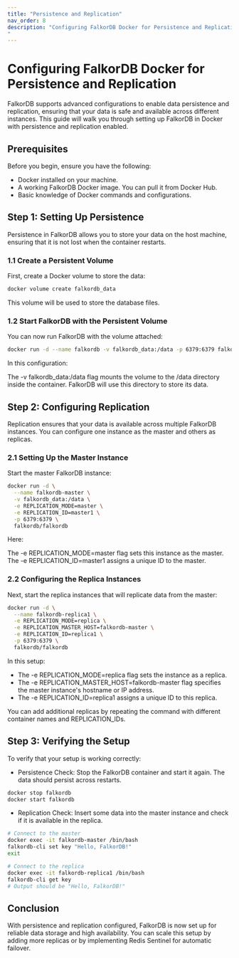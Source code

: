 ```yaml
---
title: "Persistence and Replication"
nav_order: 8
description: "Configuring FalkorDB Docker for Persistence and Replication
"
---
```


# Configuring FalkorDB Docker for Persistence and Replication

FalkorDB supports advanced configurations to enable data persistence and replication, ensuring that your data is safe and available across different instances. This guide will walk you through setting up FalkorDB in Docker with persistence and replication enabled.

## Prerequisites

Before you begin, ensure you have the following:

* Docker installed on your machine.
* A working FalkorDB Docker image. You can pull it from Docker Hub.
* Basic knowledge of Docker commands and configurations.

## Step 1: Setting Up Persistence

Persistence in FalkorDB allows you to store your data on the host machine, ensuring that it is not lost when the container restarts.

### 1.1 Create a Persistent Volume

First, create a Docker volume to store the data:

```bash
docker volume create falkordb_data
```

This volume will be used to store the database files.

### 1.2 Start FalkorDB with the Persistent Volume

You can now run FalkorDB with the volume attached:

```bash
docker run -d --name falkordb -v falkordb_data:/data -p 6379:6379 falkordb/falkordb
```

In this configuration:

The -v falkordb_data:/data flag mounts the volume to the /data directory inside the container.
FalkorDB will use this directory to store its data.

## Step 2: Configuring Replication

Replication ensures that your data is available across multiple FalkorDB instances. You can configure one instance as the master and others as replicas.

### 2.1 Setting Up the Master Instance

Start the master FalkorDB instance:

```bash
docker run -d \
  --name falkordb-master \
  -v falkordb_data:/data \
  -e REPLICATION_MODE=master \
  -e REPLICATION_ID=master1 \
  -p 6379:6379 \
  falkordb/falkordb
```

Here:

The -e REPLICATION_MODE=master flag sets this instance as the master.
The -e REPLICATION_ID=master1 assigns a unique ID to the master.

### 2.2 Configuring the Replica Instances

Next, start the replica instances that will replicate data from the master:

```bash
docker run -d \
  --name falkordb-replica1 \
  -e REPLICATION_MODE=replica \
  -e REPLICATION_MASTER_HOST=falkordb-master \
  -e REPLICATION_ID=replica1 \
  -p 6379:6379 \
  falkordb/falkordb
```

In this setup:

* The -e REPLICATION_MODE=replica flag sets the instance as a replica.
* The -e REPLICATION_MASTER_HOST=falkordb-master flag specifies the master instance's hostname or IP address.
* The -e REPLICATION_ID=replica1 assigns a unique ID to this replica.

You can add additional replicas by repeating the command with different container names and REPLICATION_IDs.

## Step 3: Verifying the Setup

To verify that your setup is working correctly:

* Persistence Check: Stop the FalkorDB container and start it again. The data should persist across restarts.

```bash
docker stop falkordb
docker start falkordb
```

* Replication Check: Insert some data into the master instance and check if it is available in the replica.

```bash
# Connect to the master
docker exec -it falkordb-master /bin/bash
falkordb-cli set key "Hello, FalkorDB!"
exit

# Connect to the replica
docker exec -it falkordb-replica1 /bin/bash
falkordb-cli get key
# Output should be "Hello, FalkorDB!"
```

## Conclusion

With persistence and replication configured, FalkorDB is now set up for reliable data storage and high availability. You can scale this setup by adding more replicas or by implementing Redis Sentinel for automatic failover.